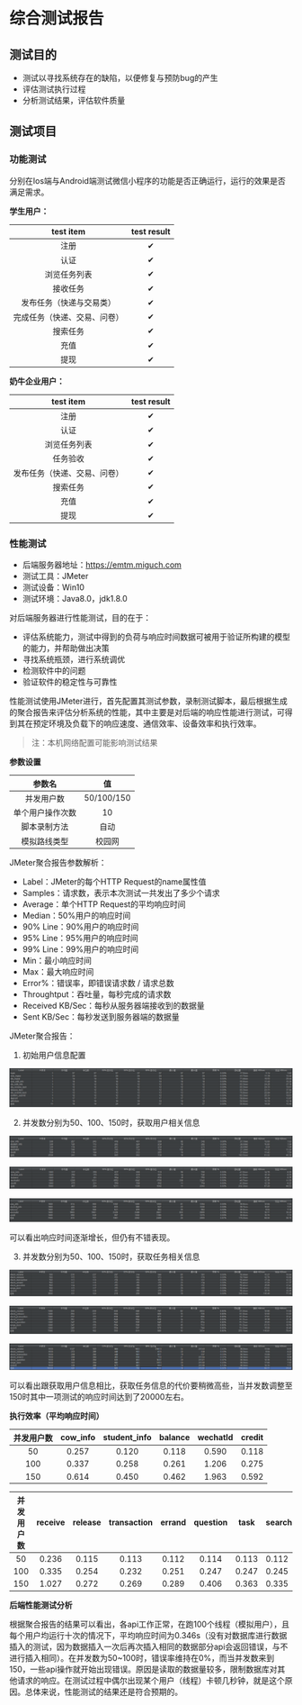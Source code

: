 # 综合测试报告



## 测试目的

- 测试以寻找系统存在的缺陷，以便修复与预防bug的产生
- 评估测试执行过程
- 分析测试结果，评估软件质量



## 测试项目

### 功能测试

分别在Ios端与Android端测试微信小程序的功能是否正确运行，运行的效果是否满足需求。



**学生用户：**

|          test item           | test result |
| :--------------------------: | :---------: |
|             注册             |      ✔      |
|             认证             |      ✔      |
|         浏览任务列表         |      ✔      |
|           接收任务           |      ✔      |
|   发布任务（快递与交易类）   |      ✔      |
| 完成任务（快递、交易、问卷） |      ✔      |
|           搜索任务           |      ✔      |
|             充值             |      ✔      |
|             提现             |      ✔      |



**奶牛企业用户：**

|          test item           | test result |
| :--------------------------: | :---------: |
|             注册             |      ✔      |
|             认证             |      ✔      |
|         浏览任务列表         |      ✔      |
|           任务验收           |      ✔      |
| 发布任务（快递、交易、问卷） |      ✔      |
|           搜索任务           |      ✔      |
|             充值             |      ✔      |
|             提现             |      ✔      |



### 性能测试

- 后端服务器地址：https://emtm.miguch.com
- 测试工具：JMeter
- 测试设备：Win10
- 测试环境：Java8.0，jdk1.8.0

对后端服务器进行性能测试，目的在于：

- 评估系统能力，测试中得到的负荷与响应时间数据可被用于验证所构建的模型的能力，并帮助做出决策
- 寻找系统瓶颈，进行系统调优
- 检测软件中的问题
- 验证软件的稳定性与可靠性

性能测试使用JMeter进行，首先配置其测试参数，录制测试脚本，最后根据生成的聚合报告来评估分析系统的性能，其中主要是对后端的响应性能进行测试，可得到其在预定环境及负载下的响应速度、通信效率、设备效率和执行效率。

> 注：本机网络配置可能影响测试结果



**参数设置**

|      参数名      |     值     |
| :--------------: | :--------: |
|    并发用户数    | 50/100/150 |
| 单个用户操作次数 |     10     |
|   脚本录制方法   |    自动    |
|   模拟路线类型   |   校园网   |



JMeter聚合报告参数解析：

- Label：JMeter的每个HTTP Request的name属性值
- Samples：请求数，表示本次测试一共发出了多少个请求
- Average：单个HTTP Request的平均响应时间
- Median：50%用户的响应时间
- 90% Line：90%用户的响应时间
- 95% Line：95%用户的响应时间
- 99% Line：99%用户的响应时间
- Min：最小响应时间
- Max：最大响应时间
- Error%：错误率，即错误请求数 / 请求总数
- Throughtput：吞吐量，每秒完成的请求数
- Received KB/Sec：每秒从服务器端接收到的数据量
- Sent KB/Sec：每秒发送到服务器端的数据量



JMeter聚合报告：

1. 初始用户信息配置

![](test_res/post.png)

   

2. 并发数分别为50、100、150时，获取用户相关信息

![](test_res/user_50.png)

![](test_res/user_100.png)

![](test_res/user_150.png)

可以看出响应时间逐渐增长，但仍有不错表现。



3. 并发数分别为50、100、150时，获取任务相关信息

![](test_res/mission_50.png)

![](test_res/mission_100.png)

![](test_res/mission_150.png)

可以看出跟获取用户信息相比，获取任务信息的代价要稍微高些，当并发数调整至150时其中一项测试的响应时间达到了20000左右。



**执行效率（平均响应时间）**

| 并发用户数 | cow_info | student_info | balance | wechatId | credit |
| :--------: | :------: | :----------: | :-----: | :------: | :----: |
|     50     |  0.257   |    0.120     |  0.118  |  0.590   | 0.118  |
|    100     |  0.337   |    0.258     |  0.261  |  1.206   | 0.275  |
|    150     |  0.614   |    0.450     |  0.462  |  1.963   | 0.592  |

| 并发用户数 | receive | release | transaction | errand | question | task  | search |
| :--------: | :-----: | :-----: | :---------: | :----: | :------: | ----- | ------ |
|     50     |  0.236  |  0.115  |    0.113    | 0.112  |  0.114   | 0.113 | 0.112  |
|    100     |  0.335  |  0.254  |    0.232    | 0.251  |  0.247   | 0.247 | 0.245  |
|    150     |  1.027  |  0.272  |    0.269    | 0.289  |  0.406   | 0.363 | 0.335  |



**后端性能测试分析**

根据聚合报告的结果可以看出，各api工作正常，在跑100个线程（模拟用户），且每个用户均运行十次的情况下，平均响应时间为0.346s（没有对数据库进行数据插入的测试，因为数据插入一次后再次插入相同的数据部分api会返回错误，与不进行插入相同）。在并发数为50~100时，错误率维持在0%，而当并发数来到150，一些api操作就开始出现错误。原因是读取的数据量较多，限制数据库对其他请求的响应。在测试过程中偶尔出现某个用户（线程）卡顿几秒钟，就是这个原因。总体来说，性能测试的结果还是符合预期的。



